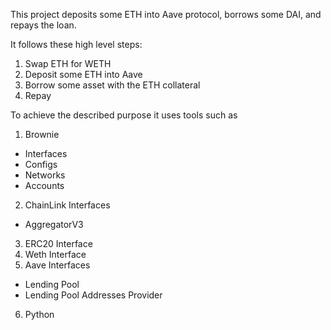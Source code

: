 This project deposits some ETH into Aave protocol, borrows some DAI, and repays the loan. 

It follows these high level steps:

1. Swap ETH for WETH
2. Deposit some ETH into Aave
3. Borrow some asset with the ETH collateral
4. Repay

To achieve the described purpose it uses tools such as

1. Brownie
  - Interfaces
  - Configs
  - Networks
  - Accounts 
2. ChainLink Interfaces
  - AggregatorV3
3. ERC20 Interface
4. Weth Interface
5. Aave Interfaces
  - Lending Pool
  - Lending Pool Addresses Provider
6. Python
